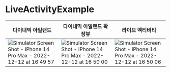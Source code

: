 # LiveActivityExample

|다이내믹 아일랜드|다이내믹 아일랜드 확장뷰|라이브 액티비티|
|----|---|---|
|![Simulator Screen Shot - iPhone 14 Pro Max - 2022-12-12 at 16 49 57](https://user-images.githubusercontent.com/94819958/206990592-f748b2c3-aa4e-4615-874d-a63e9fbc45d4.png)|![Simulator Screen Shot - iPhone 14 Pro Max - 2022-12-12 at 16 50 00](https://user-images.githubusercontent.com/94819958/206990583-32631b5e-710a-4d3c-9822-8b730da78d09.png)|![Simulator Screen Shot - iPhone 14 Pro Max - 2022-12-12 at 16 50 06](https://user-images.githubusercontent.com/94819958/206990546-31c046dc-2add-4cd3-be64-7499f251ea1d.png)
